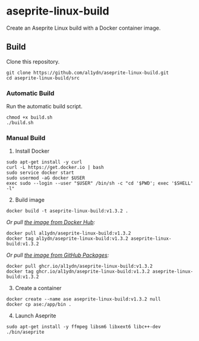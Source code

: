 # aseprite-linux-build
Create an Aseprite Linux build with a Docker container image.
## Build
Clone this repository.
```
git clone https://github.com/al1ydn/aseprite-linux-build.git
cd aseprite-linux-build/src
```
### Automatic Build
Run the automatic build script.
```
chmod +x build.sh
./build.sh
```
### Manual Build
1. Install Docker
```
sudo apt-get install -y curl
curl -L https://get.docker.io | bash
sudo service docker start
sudo usermod -aG docker $USER
exec sudo --login --user "$USER" /bin/sh -c "cd '$PWD'; exec '$SHELL' -l"
```
2. Build image
```
docker build -t aseprite-linux-build:v1.3.2 .
```
*Or pull [the image from Docker Hub](https://hub.docker.com/r/al1ydn/aseprite-linux-build):*
```
docker pull al1ydn/aseprite-linux-build:v1.3.2
docker tag al1ydn/aseprite-linux-build:v1.3.2 aseprite-linux-build:v1.3.2
```
*Or pull [the image from GitHub Packages](https://github.com/users/al1ydn/packages/container/package/aseprite-linux-build):*
```
docker pull ghcr.io/al1ydn/aseprite-linux-build:v1.3.2
docker tag ghcr.io/al1ydn/aseprite-linux-build:v1.3.2 aseprite-linux-build:v1.3.2
```
3. Create a container
```
docker create --name ase aseprite-linux-build:v1.3.2 null
docker cp ase:/app/bin .
```
4. Launch Aseprite
```
sudo apt-get install -y ffmpeg libsm6 libxext6 libc++-dev
./bin/aseprite
```
